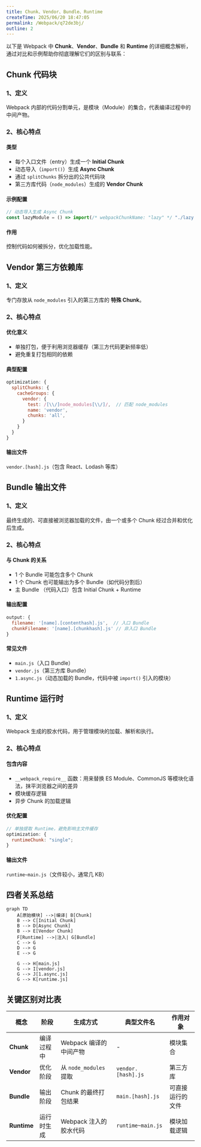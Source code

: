 ```yaml
---
title: Chunk、Vendor、Bundle、Runtime
createTime: 2025/06/20 18:47:05
permalink: /Webpack/q72de3bj/
outline: 2
---
```


以下是 Webpack 中 **Chunk**、**Vendor**、**Bundle** 和 **Runtime** 的详细概念解析，通过对比和示例帮助你彻底理解它们的区别与联系：

## Chunk 代码块

### 1、定义

Webpack 内部的代码分割单元，是模块（Module）的集合，代表编译过程中的中间产物。

### 2、核心特点

#### 类型

- 每个入口文件（entry）生成一个 **Initial Chunk**
- 动态导入（`import()`）生成 **Async Chunk**
- 通过 `splitChunks` 拆分出的公共代码块
- 第三方库代码（`node_modules`）生成的 **Vendor Chunk**

#### 示例配置

```javascript
// 动态导入生成 Async Chunk
const lazyModule = () => import(/* webpackChunkName: "lazy" */ "./lazy.js");
```

#### 作用

控制代码如何被拆分，优化加载性能。

## Vendor 第三方依赖库

### 1、定义

专门存放从 `node_modules` 引入的第三方库的 **特殊 Chunk**。

### 2、核心特点

#### 优化意义

- 单独打包，便于利用浏览器缓存（第三方代码更新频率低）
- 避免重复打包相同的依赖

#### 典型配置

```javascript
optimization: {
  splitChunks: {
    cacheGroups: {
      vendor: {
        test: /[\\/]node_modules[\\/]/,  // 匹配 node_modules
        name: 'vendor',
        chunks: 'all',
      }
    }
  }
}
```

#### 输出文件

`vendor.[hash].js`（包含 React、Lodash 等库）

## Bundle 输出文件

### 1、定义

最终生成的、可直接被浏览器加载的文件，由一个或多个 Chunk 经过合并和优化后生成。

### 2、核心特点

#### 与 Chunk 的关系

- 1 个 Bundle 可能包含多个 Chunk
- 1 个 Chunk 也可能输出为多个 Bundle（如代码分割后）
- 主 Bundle （代码入口）包含 Initial Chunk + Runtime

#### 输出配置

```javascript
output: {
  filename: '[name].[contenthash].js',  // 入口 Bundle
  chunkFilename: '[name].[chunkhash].js' // 非入口 Bundle
}
```

#### 常见文件

- `main.js`（入口 Bundle）
- `vendor.js`（第三方库 Bundle）
- `1.async.js`（动态加载的 Bundle，代码中被 `import()` 引入的模块）

## Runtime 运行时

### 1、定义

Webpack 生成的胶水代码，用于管理模块的加载、解析和执行。

### 2、核心特点

#### 包含内容

- `__webpack_require__` 函数：用来替换 ES Module、CommonJS 等模块化语法，抹平浏览器之间的差异
- 模块缓存逻辑
- 异步 Chunk 的加载逻辑

#### 优化配置

```javascript
// 单独提取 Runtime，避免影响主文件缓存
optimization: {
  runtimeChunk: "single";
}
```

#### 输出文件

`runtime~main.js`（文件较小，通常几 KB）

## 四者关系总结

```mermaid
graph TD
    A[原始模块] -->|编译| B[Chunk]
    B --> C[Initial Chunk]
    B --> D[Async Chunk]
    B --> E[Vendor Chunk]
    F[Runtime] -->|注入| G[Bundle]
    C --> G
    D --> G
    E --> G

    G --> H[main.js]
    G --> I[vendor.js]
    G --> J[1.async.js]
    G --> K[runtime.js]
```

## 关键区别对比表

| 概念        | 阶段       | 生成方式               | 典型文件名         | 作用对象         |
| ----------- | ---------- | ---------------------- | ------------------ | ---------------- |
| **Chunk**   | 编译过程中 | Webpack 编译的中间产物 | -                  | 模块集合         |
| **Vendor**  | 优化阶段   | 从 `node_modules` 提取 | `vendor.[hash].js` | 第三方库         |
| **Bundle**  | 输出阶段   | Chunk 的最终打包结果   | `main.[hash].js`   | 可直接运行的文件 |
| **Runtime** | 运行时生成 | Webpack 注入的胶水代码 | `runtime~main.js`  | 模块加载逻辑     |
